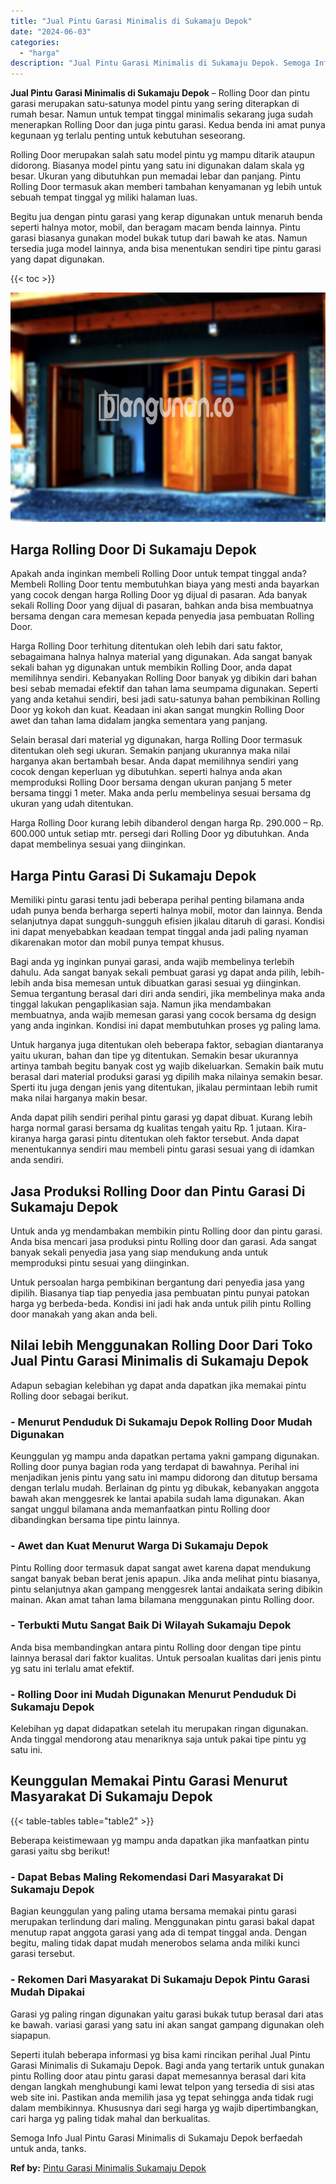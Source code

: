 ```yaml
---
title: "Jual Pintu Garasi Minimalis di Sukamaju Depok"
date: "2024-06-03"
categories: 
  - "harga"
description: "Jual Pintu Garasi Minimalis di Sukamaju Depok. Semoga Info Jual Pintu Garasi Minimalis di Sukamaju Depok berfaedah untuk anda, tanks...."
---
```


**Jual Pintu Garasi Minimalis di Sukamaju Depok** – Rolling Door dan pintu garasi merupakan satu-satunya model pintu yang sering diterapkan di rumah besar. Namun untuk tempat tinggal minimalis sekarang juga sudah menerapkan Rolling Door dan juga pintu garasi. Kedua benda ini amat punya kegunaan yg terlalu penting untuk kebutuhan seseorang.

Rolling Door merupakan salah satu model pintu yg mampu ditarik ataupun didorong. Biasanya model pintu yang satu ini digunakan dalam skala yg besar. Ukuran yang dibutuhkan pun memadai lebar dan panjang. Pintu Rolling Door termasuk akan memberi tambahan kenyamanan yg lebih untuk sebuah tempat tinggal yg miliki halaman luas.

Begitu jua dengan pintu garasi yang kerap digunakan untuk menaruh benda seperti halnya motor, mobil, dan beragam macam benda lainnya. Pintu garasi biasanya gunakan model bukak tutup dari bawah ke atas. Namun tersedia juga model lainnya, anda bisa menentukan sendiri tipe pintu garasi yang dapat digunakan.

{{< toc >}}

![Jual Pintu Garasi Minimalis di Sukamaju Depok](/images/pintu-garasi-62.png)

## Harga Rolling Door Di Sukamaju Depok

Apakah anda inginkan membeli Rolling Door untuk tempat tinggal anda? Membeli Rolling Door tentu membutuhkan biaya yang mesti anda bayarkan yang cocok dengan harga Rolling Door yg dijual di pasaran. Ada banyak sekali Rolling Door yang dijual di pasaran, bahkan anda bisa membuatnya bersama dengan cara memesan kepada penyedia jasa pembuatan Rolling Door.

Harga Rolling Door terhitung ditentukan oleh lebih dari satu faktor, sebagaimana halnya halnya material yang digunakan. Ada sangat banyak sekali bahan yg digunakan untuk membikin Rolling Door, anda dapat memilihnya sendiri. Kebanyakan Rolling Door banyak yg dibikin dari bahan besi sebab memadai efektif dan tahan lama seumpama digunakan. Seperti yang anda ketahui sendiri, besi jadi satu-satunya bahan pembikinan Rolling Door yg kokoh dan kuat. Keadaan ini akan sangat mungkin Rolling Door awet dan tahan lama didalam jangka sementara yang panjang.

Selain berasal dari material yg digunakan, harga Rolling Door termasuk ditentukan oleh segi ukuran. Semakin panjang ukurannya maka nilai harganya akan bertambah besar. Anda dapat memilihnya sendiri yang cocok dengan keperluan yg dibutuhkan. seperti halnya anda akan memproduksi Rolling Door bersama dengan ukuran panjang 5 meter bersama tinggi 1 meter. Maka anda perlu membelinya sesuai bersama dg ukuran yang udah ditentukan.

Harga Rolling Door kurang lebih dibanderol dengan harga Rp. 290.000 – Rp. 600.000 untuk setiap mtr. persegi dari Rolling Door yg dibutuhkan. Anda dapat membelinya sesuai yang diinginkan.

## Harga Pintu Garasi Di Sukamaju Depok

Memiliki pintu garasi tentu jadi beberapa perihal penting bilamana anda udah punya benda berharga seperti halnya mobil, motor dan lainnya. Benda selanjutnya dapat sungguh-sungguh efisien jikalau ditaruh di garasi. Kondisi ini dapat menyebabkan keadaan tempat tinggal anda jadi paling nyaman dikarenakan motor dan mobil punya tempat khusus.

Bagi anda yg inginkan punyai garasi, anda wajib membelinya terlebih dahulu. Ada sangat banyak sekali pembuat garasi yg dapat anda pilih, lebih-lebih anda bisa memesan untuk dibuatkan garasi sesuai yg diinginkan. Semua tergantung berasal dari diri anda sendiri, jika membelinya maka anda tinggal lakukan pengaplikasian saja. Namun jika mendambakan membuatnya, anda wajib memesan garasi yang cocok bersama dg design yang anda inginkan. Kondisi ini dapat membutuhkan proses yg paling lama.

Untuk harganya juga ditentukan oleh beberapa faktor, sebagian diantaranya yaitu ukuran, bahan dan tipe yg ditentukan. Semakin besar ukurannya artinya tambah begitu banyak cost yg wajib dikeluarkan. Semakin baik mutu berasal dari material produksi garasi yg dipilih maka nilainya semakin besar. Sperti itu juga dengan jenis yang ditentukan, jikalau permintaan lebih rumit maka nilai harganya makin besar.

Anda dapat pilih sendiri perihal pintu garasi yg dapat dibuat. Kurang lebih harga normal garasi bersama dg kualitas tengah yaitu Rp. 1 jutaan. Kira-kiranya harga garasi pintu ditentukan oleh faktor tersebut. Anda dapat menentukannya sendiri mau membeli pintu garasi sesuai yang di idamkan anda sendiri.

## Jasa Produksi Rolling Door dan Pintu Garasi Di Sukamaju Depok

Untuk anda yg mendambakan membikin pintu Rolling door dan pintu garasi. Anda bisa mencari jasa produksi pintu Rolling door dan garasi. Ada sangat banyak sekali penyedia jasa yang siap mendukung anda untuk memproduksi pintu sesuai yang diinginkan.

Untuk persoalan harga pembikinan bergantung dari penyedia jasa yang dipilih. Biasanya tiap tiap penyedia jasa pembuatan pintu punyai patokan harga yg berbeda-beda. Kondisi ini jadi hak anda untuk pilih pintu Rolling door manakah yang akan anda beli.

## Nilai lebih Menggunakan Rolling Door Dari Toko Jual Pintu Garasi Minimalis di Sukamaju Depok

Adapun sebagian kelebihan yg dapat anda dapatkan jika memakai pintu Rolling door sebagai berikut.

### \- Menurut Penduduk Di Sukamaju Depok Rolling Door Mudah Digunakan

Keunggulan yg mampu anda dapatkan pertama yakni gampang digunakan. Rolling door punya bagian roda yang terdapat di bawahnya. Perihal ini menjadikan jenis pintu yang satu ini mampu didorong dan ditutup bersama dengan terlalu mudah. Berlainan dg pintu yg dibukak, kebanyakan anggota bawah akan menggesrek ke lantai apabila sudah lama digunakan. Akan sangat unggul bilamana anda memanfaatkan pintu Rolling door dibandingkan bersama tipe pintu lainnya.

### \- Awet dan Kuat Menurut Warga Di Sukamaju Depok

Pintu Rolling door termasuk dapat sangat awet karena dapat mendukung sangat banyak beban berat jenis apapun. Jika anda melihat pintu biasanya, pintu selanjutnya akan gampang menggesrek lantai andaikata sering dibikin mainan. Akan amat tahan lama bilamana menggunakan pintu Rolling door.

### \- Terbukti Mutu Sangat Baik Di Wilayah Sukamaju Depok

Anda bisa membandingkan antara pintu Rolling door dengan tipe pintu lainnya berasal dari faktor kualitas. Untuk persoalan kualitas dari jenis pintu yg satu ini terlalu amat efektif.

### \- Rolling Door ini Mudah Digunakan Menurut Penduduk Di Sukamaju Depok

Kelebihan yg dapat didapatkan setelah itu merupakan ringan digunakan. Anda tinggal mendorong atau menariknya saja untuk pakai tipe pintu yg satu ini.

## Keunggulan Memakai Pintu Garasi Menurut Masyarakat Di Sukamaju Depok

{{< table-tables table="table2" >}}

Beberapa keistimewaan yg mampu anda dapatkan jika manfaatkan pintu garasi yaitu sbg berikut!

### \- Dapat Bebas Maling Rekomendasi Dari Masyarakat Di Sukamaju Depok

Bagian keunggulan yang paling utama bersama memakai pintu garasi merupakan terlindung dari maling. Menggunakan pintu garasi bakal dapat menutup rapat anggota garasi yang ada di tempat tinggal anda. Dengan begitu, maling tidak dapat mudah menerobos selama anda miliki kunci garasi tersebut.

### \- Rekomen Dari Masyarakat Di Sukamaju Depok Pintu Garasi Mudah Dipakai

Garasi yg paling ringan digunakan yaitu garasi bukak tutup berasal dari atas ke bawah. variasi garasi yang satu ini akan sangat gampang digunakan oleh siapapun.

Seperti itulah beberapa informasi yg bisa kami rincikan perihal Jual Pintu Garasi Minimalis di Sukamaju Depok. Bagi anda yang tertarik untuk gunakan pintu Rolling door atau pintu garasi dapat memesannya berasal dari kita dengan langkah menghubungi kami lewat telpon yang tersedia di sisi atas web site ini. Pastikan anda memilih jasa yg tepat sehingga anda tidak rugi dalam membikinnya. Khususnya dari segi harga yg wajib dipertimbangkan, cari harga yg paling tidak mahal dan berkualitas.

Semoga Info Jual Pintu Garasi Minimalis di Sukamaju Depok berfaedah untuk anda, tanks.

**Ref by:** [Pintu Garasi Minimalis Sukamaju Depok](https://id.wikipedia.org/wiki/Pintu)
